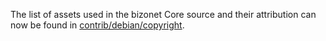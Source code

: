 The list of assets used in the bizonet Core source and their attribution can now be found in [contrib/debian/copyright](../contrib/debian/copyright).
